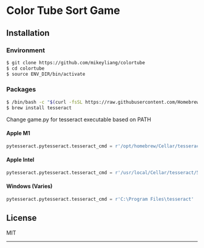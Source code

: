 # Color Tube Sort Game 

## Installation

### Environment

```.sh
$ git clone https://github.com/mikeyliang/colortube
$ cd colortube
$ source ENV_DIR/bin/activate
```
### Packages

```.sh
$ /bin/bash -c "$(curl -fsSL https://raw.githubusercontent.com/Homebrew/install/HEAD/install.sh)"
$ brew install tesseract
```

Change game.py for tesseract executable based on PATH

#### Apple M1

```python
pytesseract.pytesseract.tesseract_cmd = r'/opt/homebrew/Cellar/tesseract/5.0.1/bin/tesseract'
```

#### Apple Intel

```python
pytesseract.pytesseract.tesseract_cmd = r'/usr/local/Cellar/tesseract/5.0.1/bin/tesseract'
```

#### Windows (Varies)

```python
pytesseract.pytesseract.tesseract_cmd = r'C:\Program Files\tesseract'
```

## License

MIT

---

